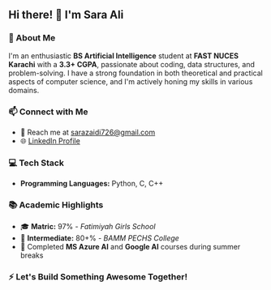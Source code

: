 ## Hi there! 👋 I'm Sara Ali

### 🚀 About Me
I'm an enthusiastic **BS Artificial Intelligence** student at **FAST NUCES Karachi** with a **3.3+ CGPA**, passionate about coding, data structures, and problem-solving. I have a strong foundation in both theoretical and practical aspects of computer science, and I'm actively honing my skills in various domains.

### 📫 Connect with Me
- 📧 Reach me at [sarazaidi726@gmail.com](mailto:sarazaidi726@gmail.com)
- 🌐 [LinkedIn Profile](https://linkedin.com/in/yourprofile)

### 💻 Tech Stack
- **Programming Languages:** Python, C, C++

### 📚 Academic Highlights
- 🎓 **Matric:** 97% - *Fatimiyah Girls School*  
- 📖 **Intermediate:** 80+% - *BAMM PECHS College*  
- 🏅 Completed **MS Azure AI** and **Google AI** courses during summer breaks


### ⚡ Let's Build Something Awesome Together!

